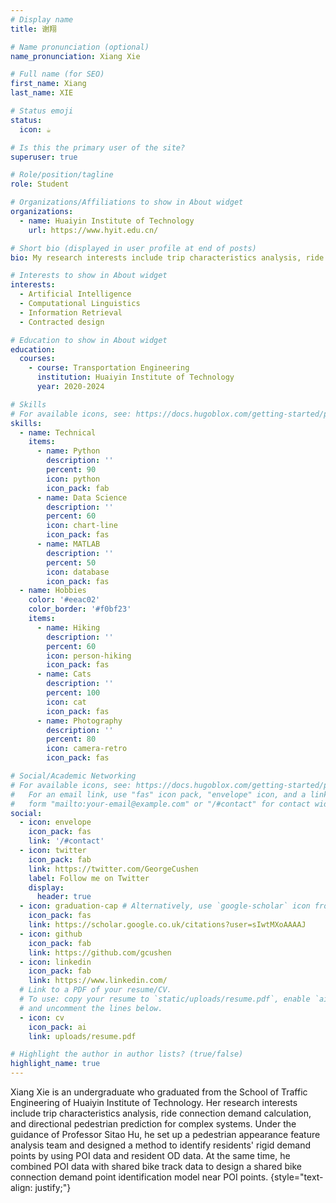 ```yaml
---
# Display name
title: 谢翔

# Name pronunciation (optional)
name_pronunciation: Xiang Xie

# Full name (for SEO)
first_name: Xiang
last_name: XIE

# Status emoji
status:
  icon: ☕️

# Is this the primary user of the site?
superuser: true

# Role/position/tagline
role: Student

# Organizations/Affiliations to show in About widget
organizations:
  - name: Huaiyin Institute of Technology
    url: https://www.hyit.edu.cn/

# Short bio (displayed in user profile at end of posts)
bio: My research interests include trip characteristics analysis, ride connection demand calculation, and directional pedestrian prediction for complex systems.

# Interests to show in About widget
interests:
  - Artificial Intelligence
  - Computational Linguistics
  - Information Retrieval
  - Contracted design

# Education to show in About widget
education:
  courses:
    - course: Transportation Engineering
      institution: Huaiyin Institute of Technology
      year: 2020-2024

# Skills
# For available icons, see: https://docs.hugoblox.com/getting-started/page-builder/#icons
skills:
  - name: Technical
    items:
      - name: Python
        description: ''
        percent: 90
        icon: python
        icon_pack: fab
      - name: Data Science
        description: ''
        percent: 60
        icon: chart-line
        icon_pack: fas
      - name: MATLAB
        description: ''
        percent: 50
        icon: database
        icon_pack: fas
  - name: Hobbies
    color: '#eeac02'
    color_border: '#f0bf23'
    items:
      - name: Hiking
        description: ''
        percent: 60
        icon: person-hiking
        icon_pack: fas
      - name: Cats
        description: ''
        percent: 100
        icon: cat
        icon_pack: fas
      - name: Photography
        description: ''
        percent: 80
        icon: camera-retro
        icon_pack: fas

# Social/Academic Networking
# For available icons, see: https://docs.hugoblox.com/getting-started/page-builder/#icons
#   For an email link, use "fas" icon pack, "envelope" icon, and a link in the
#   form "mailto:your-email@example.com" or "/#contact" for contact widget.
social:
  - icon: envelope
    icon_pack: fas
    link: '/#contact'
  - icon: twitter
    icon_pack: fab
    link: https://twitter.com/GeorgeCushen
    label: Follow me on Twitter
    display:
      header: true
  - icon: graduation-cap # Alternatively, use `google-scholar` icon from `ai` icon pack
    icon_pack: fas
    link: https://scholar.google.co.uk/citations?user=sIwtMXoAAAAJ
  - icon: github
    icon_pack: fab
    link: https://github.com/gcushen
  - icon: linkedin
    icon_pack: fab
    link: https://www.linkedin.com/
  # Link to a PDF of your resume/CV.
  # To use: copy your resume to `static/uploads/resume.pdf`, enable `ai` icons in `params.yaml`,
  # and uncomment the lines below.
  - icon: cv
    icon_pack: ai
    link: uploads/resume.pdf

# Highlight the author in author lists? (true/false)
highlight_name: true
---
```


Xiang Xie is an undergraduate who graduated from the School of Traffic Engineering of Huaiyin Institute of Technology. Her research interests include trip characteristics analysis, ride connection demand calculation, and directional pedestrian prediction for complex systems. Under the guidance of Professor Sitao Hu, he set up a pedestrian appearance feature analysis team and designed a method to identify residents' rigid demand points by using POI data and resident OD data. At the same time, he combined POI data with shared bike track data to design a shared bike connection demand point identification model near POI points.
{style="text-align: justify;"}
